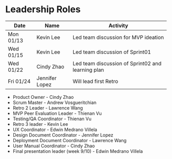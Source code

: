 # Leadership Roles

| Date      | Name              | Activity                                              |
|-----------|-------------------|-------------------------------------------------------|
| Mon 01/13 | Kevin Lee         | Led team discussion for MVP ideation                  | 
| Wed 01/15 | Kevin Lee         | Led team discussion of Sprint01                       | 
| Wed 01/22 | Cindy Zhao        | Led team discussion of Sprint02 and learning plan     | 
| Fri 01/24 | Jennifer Lopez    | Will lead first Retro                                 | 


- Product Owner - Cindy Zhao
- Scrum Master - Andrew Vosgueritchian
- Retro 2 Leader - Lawrence Wang
- MVP Peer Evaluation Leader - Thienan Vu
- Testing/QA Coordinator - Thienan Vu 
- Retro 3 leader - Kevin Lee 
- UX Coordinator - Edwin Medrano Villela 
- Design Document Coordinator - Jennifer Lopez
- Deployment Document Coordinator - Lawrence Wang
- User Manual Coordinator - Cindy Zhao 
- Final presentation leader (week 9/10) - Edwin Medrano Villela 
